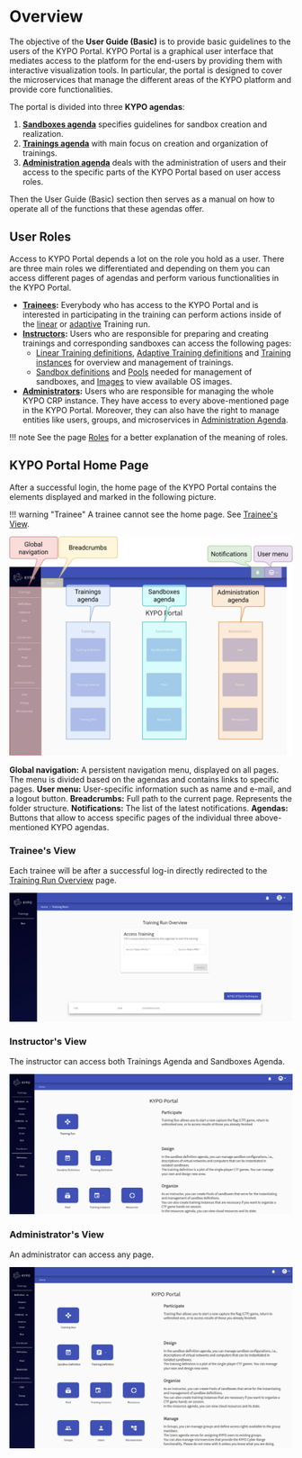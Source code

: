 # Overview

The objective of the **User Guide (Basic)** is to provide basic guidelines to the users of the KYPO Portal. KYPO Portal is a graphical user interface that mediates access to the platform for the end-users by providing them with interactive visualization tools. In particular, the portal is designed to cover the microservices that manage the different areas of the KYPO platform and provide core functionalities.

The portal is divided into three **KYPO agendas**:

1. **[Sandboxes agenda](sandbox-agenda/sandbox-agenda-overview.md)** specifies guidelines for sandbox creation and realization. 
2. **[Trainings agenda](training-agenda/training-agenda-overview.md)** with main focus on creation and organization of trainings.
3. **[Administration agenda](administration-agenda/administration-agenda-overview.md)** deals with the administration of users and their access to the specific parts of the KYPO Portal based on user access roles.

Then the User Guide (Basic) section then serves as a manual on how to operate all of the functions that these agendas offer.

## User Roles

Access to KYPO Portal depends a lot on the role you hold as a user. There are three main roles we differentiated and depending on them you can access different pages of agendas and perform various functionalities in the KYPO Portal.

* **[Trainees](#trainees-view):** Everybody who has access to the KYPO Portal and is interested in participating in the training can perform actions inside of the [linear](training-agenda/training-run/linear-training-run.md) or [adaptive](training-agenda/training-run/adaptive-training-run.md) Training run.
* **[Instructors](#instructors-view):** Users who are responsible for preparing and creating trainings and corresponding sandboxes can access the following pages: 
    * [Linear Training definitions](training-agenda/training-definition/linear-training-definition.md), [Adaptive Training definitions](training-agenda/training-definition/adaptive-training-definition.md) and [Training instances](training-agenda/training-instance.md) for overview and management of trainings. 
    * [Sandbox definitions](sandbox-agenda/sandbox-definition.md) and [Pools](sandbox-agenda/pool.md) needed for management of sandboxes, and [Images](sandbox-agenda/images.md) to view available OS images.
* **[Administrators](#administrators-view):** Users who are responsible for managing the whole KYPO CRP instance. They have access to every above-mentioned page in the KYPO Portal. Moreover, they can also have the right to manage entities like users, groups, and microservices in [Administration Agenda](administration-agenda/administration-agenda-overview.md). 

!!! note
    See the page [Roles](../user-guide-advanced/users-and-groups/roles.md) for a better explanation of the meaning of roles.


## KYPO Portal Home Page

After a successful login, the home page of the KYPO Portal contains the elements displayed and marked in the following picture. 

!!! warning "Trainee"
    A trainee cannot see the home page. See [Trainee's View](#trainees-view).

![KYPO-home-page](../img/user-guide-basic/KYPO-home-page.png)


**Global navigation:** A persistent navigation menu, displayed on all pages. The menu is divided based on the agendas and contains links to specific pages.
**User menu:** User-specific information such as name and e-mail, and a logout button.
**Breadcrumbs:** Full path to the current page. Represents the folder structure.
**Notifications:** The list of the latest notifications.
**Agendas:** Buttons that allow to access specific pages of the individual three above-mentioned KYPO agendas. 



### Trainee's View
Each trainee will be after a successful log-in directly redirected to the [Training Run Overview](training-agenda/training-run/linear-training-run.md#training-runs-overview) page. 

![KYPO-home-page-trainee](../img/user-guide-basic/KYPO-home-page-trainee.png)


### Instructor's View
The instructor can access both Trainings Agenda and Sandboxes Agenda. 

![KYPO-home-page-trainee](../img/user-guide-basic/KYPO-home-page-instructor.png)

### Administrator's View 

An administrator can access any page. 

![KYPO-home-page-admin](../img/user-guide-basic/KYPO-home-page-admin.png)

